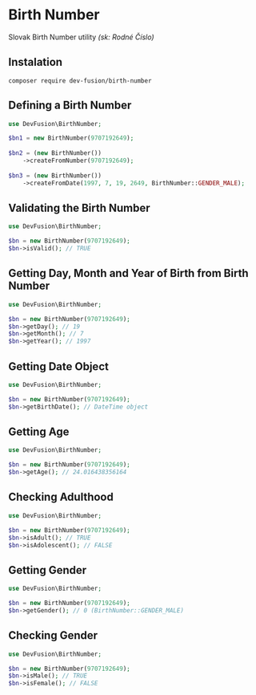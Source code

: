 # Birth Number

Slovak Birth Number utility _(sk: Rodné Číslo)_

## Instalation

`composer require dev-fusion/birth-number`

## Defining a Birth Number

```php
use DevFusion\BirthNumber;

$bn1 = new BirthNumber(9707192649);
	
$bn2 = (new BirthNumber())
	->createFromNumber(9707192649);
	
$bn3 = (new BirthNumber())
	->createFromDate(1997, 7, 19, 2649, BirthNumber::GENDER_MALE);
```

## Validating the Birth Number

```php
use DevFusion\BirthNumber;

$bn = new BirthNumber(9707192649);
$bn->isValid(); // TRUE
```

## Getting Day, Month and Year of Birth from Birth Number

```php
use DevFusion\BirthNumber;

$bn = new BirthNumber(9707192649);
$bn->getDay(); // 19
$bn->getMonth(); // 7
$bn->getYear(); // 1997
```

## Getting Date Object

```php
use DevFusion\BirthNumber;

$bn = new BirthNumber(9707192649);
$bn->getBirthDate(); // DateTime object
```

## Getting Age

```php
use DevFusion\BirthNumber;

$bn = new BirthNumber(9707192649);
$bn->getAge(); // 24.016438356164
```

## Checking Adulthood

```php
use DevFusion\BirthNumber;

$bn = new BirthNumber(9707192649);
$bn->isAdult(); // TRUE
$bn->isAdolescent(); // FALSE
```

## Getting Gender

```php
use DevFusion\BirthNumber;

$bn = new BirthNumber(9707192649);
$bn->getGender(); // 0 (BirthNumber::GENDER_MALE)
```

## Checking Gender

```php
use DevFusion\BirthNumber;

$bn = new BirthNumber(9707192649);
$bn->isMale(); // TRUE
$bn->isFemale(); // FALSE
```